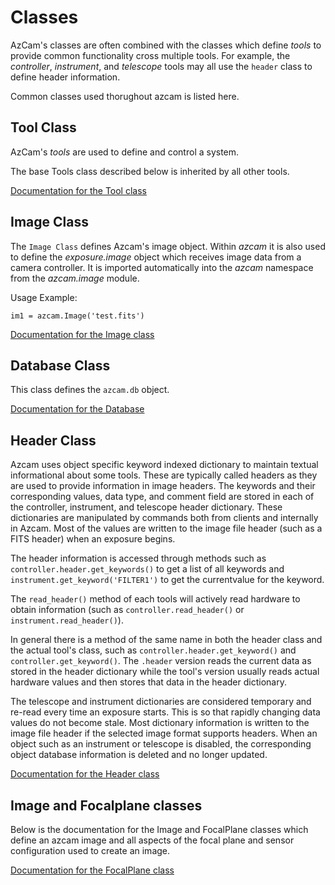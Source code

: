 # Classes

AzCam's classes are often combined with the classes which define *tools* to provide common functionality cross multiple tools.  For example, the *controller*, *instrument*, and *telescope* tools may all use the `header` class to define header information.

Common classes used thorughout azcam is listed here.

## Tool Class

AzCam's *tools* are used to define and control a system.

The base Tools class described below is inherited by all other tools. 

[Documentation for the Tool class](autocode/azcam_tools.md)

## Image Class

The `Image Class` defines Azcam's image object. Within *azcam* it is also used to define 
the *exposure.image* object which receives image data from a camera controller. It is imported automatically into the *azcam* namespace from the *azcam.image* module.

Usage Example:

`im1 = azcam.Image('test.fits')`

[Documentation for the Image class](autocode/azcam_image.md)

## Database Class

This class defines the `azcam.db` object.

[Documentation for the Database](autocode/azcam_database.md)

## Header Class

Azcam uses object specific keyword indexed dictionary to maintain textual informational about some tools. These are typically 
called headers as they are used to provide information in image headers. The keywords and their corresponding values, data type, 
and comment field are stored in each of the controller, instrument, and telescope header 
dictionary. These dictionaries are manipulated by commands both from clients and internally in Azcam. Most of the 
values are written to the image file header (such as a FITS header) when an exposure begins.

The header information is accessed through methods such as 
`controller.header.get_keywords()` to get a list of all keywords and 
`instrument.get_keyword('FILTER1')` to get the currentvalue for the keyword. 

The `read_header()` method of each tools will actively read hardware to obtain 
information (such as `controller.read_header()` or `instrument.read_header()`).

In general there is a method of the same name in both the header class and the actual tool's class, such as `controller.header.get_keyword()` and `controller.get_keyword()`.  The `.header` version reads the current data as stored in the header dictionary while the tool's version usually reads actual hardware values and then stores that data in the header dictionary. 

The telescope and instrument dictionaries are considered temporary and re-read every time an exposure starts. This 
is so that rapidly changing data values do not become stale. Most dictionary information is written to the image file header if the selected image format supports headers. When an object such as an instrument or telescope is disabled, the corresponding object database information is deleted and no longer updated.

[Documentation for the Header class](autocode/azcam_header.md)

## Image and Focalplane classes

Below is the documentation for the Image and FocalPlane classes which define an azcam image and all aspects of the focal plane and sensor configuration used to create an image. 

[Documentation for the FocalPlane class](autocode/azcam_image.md)

